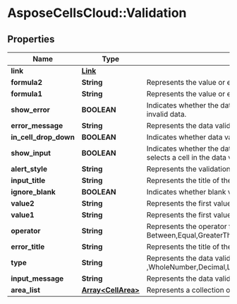 # AsposeCellsCloud::Validation

## Properties
Name | Type | Description | Notes
------------ | ------------- | ------------- | -------------
**link** | [**Link**](Link.md) |  | [optional] 
**formula2** | **String** | Represents the value or expression associated with the second part of the    data validation.              | [optional] 
**formula1** | **String** | Represents the value or expression associated with the data validation. | [optional] 
**show_error** | **BOOLEAN** | Indicates whether the data validation error message will be displayed whenever    the user enters invalid data. | [optional] 
**error_message** | **String** | Represents the data validation error message. | [optional] 
**in_cell_drop_down** | **BOOLEAN** | Indicates whether data validation displays a drop-down list that contains    acceptable values. | [optional] 
**show_input** | **BOOLEAN** | Indicates whether the data validation input message will be displayed whenever    the user selects a cell in the data validation range. | [optional] 
**alert_style** | **String** | Represents the validation alert style.Information,Stop,Warning              | [optional] 
**input_title** | **String** | Represents the title of the data-validation input dialog box. | [optional] 
**ignore_blank** | **BOOLEAN** | Indicates whether blank values are permitted by the range data validation. | [optional] 
**value2** | **String** | Represents the first value associated with the data validation.              | [optional] 
**value1** | **String** | Represents the first value associated with the data validation. | [optional] 
**operator** | **String** | Represents the operator for the data validation. Between,Equal,GreaterThan,GreaterOrEqual,LessThan,LessOrEqual,None,NotBetween,NotEqual | [optional] 
**error_title** | **String** | Represents the title of the data-validation error dialog box. | [optional] 
**type** | **String** | Represents the data validation type. AnyValue ,WholeNumber,Decimal,List,Date,Time,TextLength,Custom              | [optional] 
**input_message** | **String** | Represents the data validation input message. | [optional] 
**area_list** | [**Array&lt;CellArea&gt;**](CellArea.md) | Represents a collection of Aspose.Cells.CellArea which contains the data     validation settings. | [optional] 


